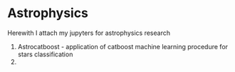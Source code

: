 # Astrophysics

Herewith I attach my jupyters for astrophysics research

1. Astrocatboost - application of catboost machine learning procedure for stars classification
2. 

